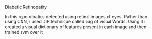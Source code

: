 Diabetic Retinopathy

In this repo dibaties detected using retinal images of eyes.
Rather than using CNN, i used DIP technique called bag of visual Words. Using it i created a visual dictionary of features present
in each image and then trained svm over it.
